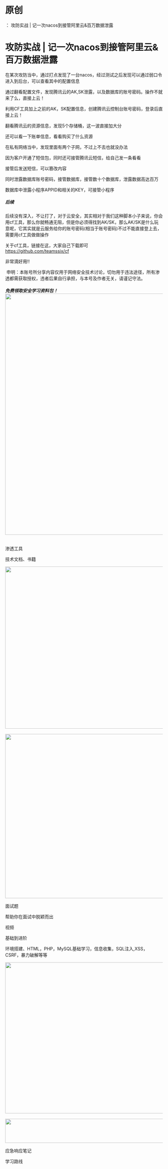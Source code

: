 # 原创
：  攻防实战 | 记一次nacos到接管阿里云&百万数据泄露

# 攻防实战 | 记一次nacos到接管阿里云&amp;百万数据泄露

在某次攻防当中，通过打点发现了一台nacos，经过测试之后发现可以通过弱口令进入到后台，可以查看其中的配置信息

通过翻看配置文件，发现腾讯云的AK,SK泄露，以及数据库的账号密码。操作不就来了么，直接上云！

利用CF工具加上之前的AK，SK配置信息，创建腾讯云控制台账号密码，登录后直接上云！

翻看腾讯云的资源信息，发现5个存储桶，这一波直接加大分

还可以看一下账单信息，看看购买了什么资源

在私有网络当中，发现里面有两个子网，不过上不去也就没办法

因为客户开通了短信包，同时还可接管腾讯云短信，给自己发一条看看

接管后发送短信，可以篡改内容

同时泄露数据库账号密码，接管数据库，接管数十个数据库，泄露数据高达百万

数据库中泄露小程序APPID和相关的KEY，可接管小程序

##### 后续

后续没有深入，不让打了，对于云安全，其实相对于我们这种脚本小子来说，你会用cf工具，那么你就畅通无阻，但是你必须得找到AK/SK，那么AK/SK是什么玩意呢，它其实就是云服务给你的账号密码(相当于账号密码)不过不能直接登上去，需要用cf工具做做操作

关于cf工具，链接在这，大家自己下载即可<br/> https://github.com/teamssix/cf

非常滴好用!!

 申明：本账号所分享内容仅用于网络安全技术讨论，切勿用于违法途径，所有渗透都需获取授权，违者后果自行承担，与本号及作者无关，请谨记守法。

###### **免费领取安全学习资料包！**<img alt="" height="768" src="https://img-blog.csdnimg.cn/direct/2f74894cf8e04b7f87d9716681f6e26b.png" width="1024"/>

渗透工具

技术文档、书籍

<img alt="" height="516" src="https://img-blog.csdnimg.cn/direct/5b4209eac3784bd18f5e1cd6a5157e4e.png" width="852"/> <img alt="" height="523" src="https://img-blog.csdnimg.cn/direct/4a89b0c2a52a4f569a970e55dcbac0b4.png" width="856"/>

面试题

帮助你在面试中脱颖而出

视频

基础到进阶

环境搭建、HTML，PHP，MySQL基础学习，信息收集，SQL注入,XSS，CSRF，暴力破解等等

<img alt="" height="481" src="https://img-blog.csdnimg.cn/direct/4f211474c8ab4a5a910884e1d3423310.png" width="694"/> <img alt="" height="77" src="https://img-blog.csdnimg.cn/direct/54c2816350ae4bf787d1c6eec0d4e837.png" width="665"/>

应急响应笔记

学习路线
